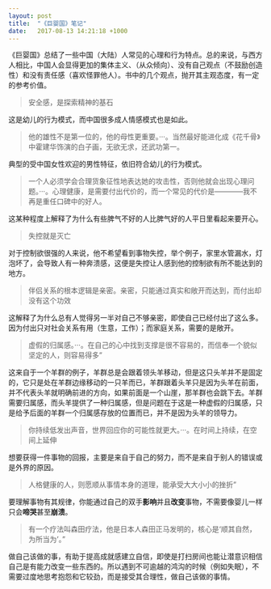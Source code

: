 ```yaml
---
layout: post
title:  "《巨婴国》笔记"
date:   2017-08-13 14:21:18 +1000
---
```


《巨婴国》总结了一些中国（大陆）人常见的心理和行为特点。总的来说，与西方人相比，中国人会显得更加的集体主义、（从众倾向）、没有自己观点（不鼓励创造性）和没有责任感（喜欢怪罪他人）。书中的几个观点，抛开其主观态度，有一定的参考价值。

> 安全感，是探索精神的基石

这是幼儿的行为模式，而中国很多成人情感模式也是如此。

> 他的雄性不是第一位的，他的母性更重要。···。当然最好能进化成《花千骨》中霍建华饰演的白子画，无欲无求，还武功第一。

典型的受中国女性欢迎的男性特征，依旧符合幼儿的行为模式。

> 一个人必须学会合理货象征性地表达她的攻击性，否则他就会出现心理问题。···。心理健康，是需要付出代价的，而一个常见的代价是————我不再是重任口碑中的好人。

这某种程度上解释了为什么有些脾气不好的人比脾气好的人平日里看起来要开心。

> 失控就是灭亡

对于控制欲很强的人来说，他不希望看到事物失控，举个例子，家里水管漏水，灯泡坏了，会导致人有一种奔溃感，这便是失控让人感到他的控制欲有所不能达到的地方。

> 伴侣关系的根本逻辑是亲密。亲密，只能通过真实和敞开而达到，而付出却没有这个功效

这解释了为什么总有人觉得另一半对自己不够亲密，即使自己已经付出了这么多。因为付出只对社会关系有用（生意，工作）；而家庭关系，需要的是敞开。

> 虚假的归属感。···。在自己的心中找到支撑是很不容易的，而信奉一个貌似坚定的人，则容易得多”

这来自于一个羊群的例子，羊群总是会跟着领头羊移动，但是这只头羊并不是固定的，它只是处在羊群边缘移动的一只羊而已，羊群跟着头羊只是因为头羊在前面，并不代表头羊就明确前进的方向，如果前面是一个山崖，那羊群也会跳下去。羊群需要归属感，而头羊提供了一种归属感，但是问题在于这是一种虚假的归属感，只是给予后面的羊群一个归属感存放的位置而已，并不是因为头羊的领导力。

> 你持续低发出声音，世界回应你的可能性就更大。···。在时间上持续，在空间上延伸

想要获得一件事物的回报，主要是来自于自己的努力，而不是来自于别人的错误或是外界的原因。

> 人格健康的人，则愿顺从事情本身的道理，能承受大大小小的挫折”

要理解事物有其规律，你能通过自己的双手**影响**并且**改变**事物，不需要像婴儿一样只会**啼哭**甚至**崩溃**。

> 有一个疗法叫森田疗法，他是日本人森田正马发明的，核心是‘顺其自然，为所当为’。”

做自己该做的事，有助于提高成就感建立自信，即使是打扫房间也能让潜意识相信自己是有能力改变一些东西的。所以遇到不可逾越的鸿沟的时候（例如失眠），不需要过度地思考抱怨和它较劲，而是接受其合理性，做自己该做的事情。
